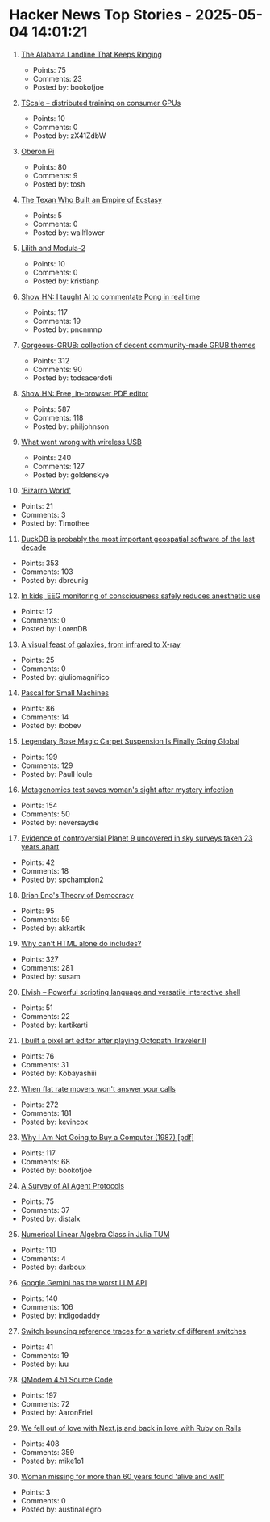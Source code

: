 # Hacker News Top Stories - 2025-05-04 14:01:21

1. [The Alabama Landline That Keeps Ringing](https://oxfordamerican.org/oa-now/the-alabama-landline-that-keeps-ringing)
   - Points: 75
   - Comments: 23
   - Posted by: bookofjoe

2. [TScale – distributed training on consumer GPUs](https://github.com/Foreseerr/TScale)
   - Points: 10
   - Comments: 0
   - Posted by: zX41ZdbW

3. [Oberon Pi](http://pascal.hansotten.com/niklaus-wirth/project-oberon/oberon-pi/)
   - Points: 80
   - Comments: 9
   - Posted by: tosh

4. [The Texan Who Built an Empire of Ecstasy](https://www.texasmonthly.com/news-politics/ecstasy-starck-club-drugs-eighties-dallas/)
   - Points: 5
   - Comments: 0
   - Posted by: wallflower

5. [Lilith and Modula-2](https://astrobe.com/Modula2/)
   - Points: 10
   - Comments: 0
   - Posted by: kristianp

6. [Show HN: I taught AI to commentate Pong in real time](https://github.com/pncnmnp/xpong)
   - Points: 117
   - Comments: 19
   - Posted by: pncnmnp

7. [Gorgeous-GRUB: collection of decent community-made GRUB themes](https://github.com/Jacksaur/Gorgeous-GRUB)
   - Points: 312
   - Comments: 90
   - Posted by: todsacerdoti

8. [Show HN: Free, in-browser PDF editor](https://breezepdf.com)
   - Points: 587
   - Comments: 118
   - Posted by: philjohnson

9. [What went wrong with wireless USB](http://oldvcr.blogspot.com/2025/05/what-went-wrong-with-wireless-usb.html)
   - Points: 240
   - Comments: 127
   - Posted by: goldenskye

10. ['Bizarro World'](https://archive.boston.com/news/globe/magazine/articles/2007/08/19/bizarro_world/)
   - Points: 21
   - Comments: 3
   - Posted by: Timothee

11. [DuckDB is probably the most important geospatial software of the last decade](https://www.dbreunig.com/2025/05/03/duckdb-is-the-most-impactful-geospatial-software-in-a-decade.html)
   - Points: 353
   - Comments: 103
   - Posted by: dbreunig

12. [In kids, EEG monitoring of consciousness safely reduces anesthetic use](https://news.mit.edu/2025/kids-eeg-monitoring-consciousness-safely-reduces-anesthetic-use-0429)
   - Points: 12
   - Comments: 0
   - Posted by: LorenDB

13. [A visual feast of galaxies, from infrared to X-ray](https://www.esa.int/ESA_Multimedia/Images/2025/04/A_visual_feast_of_galaxies_from_infrared_to_X-ray)
   - Points: 25
   - Comments: 0
   - Posted by: giuliomagnifico

14. [Pascal for Small Machines](http://pascal.hansotten.com/)
   - Points: 86
   - Comments: 14
   - Posted by: ibobev

15. [Legendary Bose Magic Carpet Suspension Is Finally Going Global](https://www.thedrive.com/news/legendary-bose-magic-carpet-suspension-is-finally-going-global)
   - Points: 199
   - Comments: 129
   - Posted by: PaulHoule

16. [Metagenomics test saves woman's sight after mystery infection](https://www.bbc.co.uk/news/articles/czx45vze0vyo)
   - Points: 154
   - Comments: 50
   - Posted by: neversaydie

17. [Evidence of controversial Planet 9 uncovered in sky surveys taken 23 years apart](https://www.space.com/astronomy/solar-system/evidence-of-controversial-planet-9-uncovered-in-sky-surveys-taken-23-years-apart)
   - Points: 42
   - Comments: 18
   - Posted by: spchampion2

18. [Brian Eno's Theory of Democracy](https://www.programmablemutter.com/p/brian-enos-theory-of-democracy)
   - Points: 95
   - Comments: 59
   - Posted by: akkartik

19. [Why can't HTML alone do includes?](https://frontendmasters.com/blog/seeking-an-answer-why-cant-html-alone-do-includes/)
   - Points: 327
   - Comments: 281
   - Posted by: susam

20. [Elvish – Powerful scripting language and versatile interactive shell](https://github.com/elves/elvish)
   - Points: 51
   - Comments: 22
   - Posted by: kartikarti

21. [I built a pixel art editor after playing Octopath Traveler II](undefined)
   - Points: 76
   - Comments: 31
   - Posted by: Kobayashiii

22. [When flat rate movers won't answer your calls](https://aphyr.com/posts/381-when-flat-rate-movers-wont-answer-your-calls)
   - Points: 272
   - Comments: 181
   - Posted by: kevincox

23. [Why I Am Not Going to Buy a Computer (1987) [pdf]](https://classes.matthewjbrown.net/teaching-files/philtech/berry-computer.pdf)
   - Points: 117
   - Comments: 68
   - Posted by: bookofjoe

24. [A Survey of AI Agent Protocols](https://arxiv.org/abs/2504.16736)
   - Points: 75
   - Comments: 37
   - Posted by: distalx

25. [Numerical Linear Algebra Class in Julia TUM](https://venkovic.github.io/NLA-for-CS-and-IE.html)
   - Points: 110
   - Comments: 4
   - Posted by: darboux

26. [Google Gemini has the worst LLM API](https://venki.dev/notes/google-gemini-is-bad)
   - Points: 140
   - Comments: 106
   - Posted by: indigodaddy

27. [Switch bouncing reference traces for a variety of different switches](https://github.com/gsuberland/switch_bouncing)
   - Points: 41
   - Comments: 19
   - Posted by: luu

28. [QModem 4.51 Source Code](https://github.com/AaronFriel/qmodem-4.51)
   - Points: 197
   - Comments: 72
   - Posted by: AaronFriel

29. [We fell out of love with Next.js and back in love with Ruby on Rails](https://hardcover.app/blog/part-1-how-we-fell-out-of-love-with-next-js-and-back-in-love-with-ruby-on-rails-inertia-js)
   - Points: 408
   - Comments: 359
   - Posted by: mike1o1

30. [Woman missing for more than 60 years found 'alive and well'](https://news.sky.com/story/woman-missing-for-more-than-60-years-found-alive-and-well-13361368)
   - Points: 3
   - Comments: 0
   - Posted by: austinallegro

